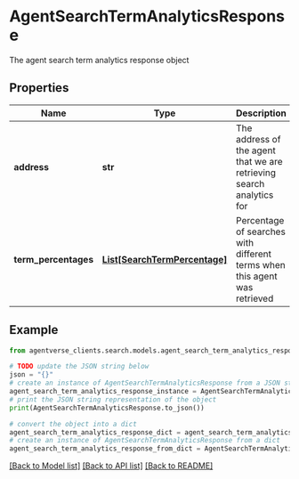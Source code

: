 # AgentSearchTermAnalyticsResponse

The agent search term analytics response object

## Properties

Name | Type | Description | Notes
------------ | ------------- | ------------- | -------------
**address** | **str** | The address of the agent that we are retrieving search analytics for | 
**term_percentages** | [**List[SearchTermPercentage]**](SearchTermPercentage.md) | Percentage of searches with different terms when this agent was retrieved | 

## Example

```python
from agentverse_clients.search.models.agent_search_term_analytics_response import AgentSearchTermAnalyticsResponse

# TODO update the JSON string below
json = "{}"
# create an instance of AgentSearchTermAnalyticsResponse from a JSON string
agent_search_term_analytics_response_instance = AgentSearchTermAnalyticsResponse.from_json(json)
# print the JSON string representation of the object
print(AgentSearchTermAnalyticsResponse.to_json())

# convert the object into a dict
agent_search_term_analytics_response_dict = agent_search_term_analytics_response_instance.to_dict()
# create an instance of AgentSearchTermAnalyticsResponse from a dict
agent_search_term_analytics_response_from_dict = AgentSearchTermAnalyticsResponse.from_dict(agent_search_term_analytics_response_dict)
```
[[Back to Model list]](../README.md#documentation-for-models) [[Back to API list]](../README.md#documentation-for-api-endpoints) [[Back to README]](../README.md)


